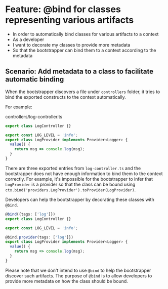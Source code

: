 # Feature: @bind for classes representing various artifacts

- In order to automatically bind classes for various artifacts to a context
- As a developer
- I want to decorate my classes to provide more metadata
- So that the bootstrapper can bind them to a context according to the metadata

## Scenario: Add metadata to a class to facilitate automatic binding

When the bootstrapper discovers a file under `controllers` folder, it tries to
bind the exported constructs to the context automatically.

For example:

controllers/log-controller.ts

```ts
export class LogController {}

export const LOG_LEVEL = 'info';
export class LogProvider implements Provider<Logger> {
  value() {
    return msg => console.log(msg);
  }
}
```

There are three exported entries from `log-controller.ts` and the bootstrapper
does not have enough information to bind them to the context correctly. For
example, it's impossible for the bootstrapper to infer that `LogProvider` is a
provider so that the class can be bound using
`ctx.bind('providers.LogProvider').toProvider(LogProvider)`.

Developers can help the bootstrapper by decorating these classes with `@bind`.

```ts
@bind({tags: ['log']})
export class LogController {}

export const LOG_LEVEL = 'info';

@bind.provider(tags: ['log']})
export class LogProvider implements Provider<Logger> {
  value() {
    return msg => console.log(msg);
  }
}
```

Please note that we don't intend to use `@bind` to help the bootstrapper
discover such artifacts. The purpose of `@bind` is to allow developers to
provide more metadata on how the class should be bound.
